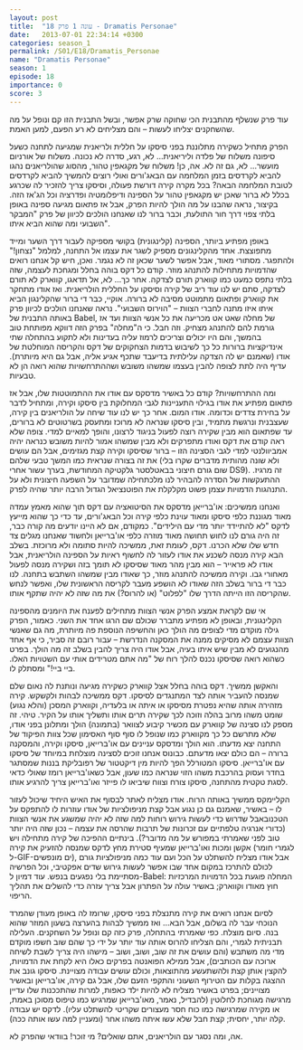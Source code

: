 ```yaml
---
layout: post
title:  "עונה 1 פרק 18 - Dramatis Personae"
date:   2013-07-01 22:34:14 +0300
categories: season_1
permalink: /S01/E18/Dramatis_Personae
name: "Dramatis Personae"
season: 1
episode: 18
importance: 0
score: 3
---
```

עוד פרק שנשלף מהתבנית הכי שחוקה שרק אפשר, ובשל התבנית הזו קם ונופל על מה שהשחקנים יצליחו לעשות – והם מצליחים לא רע הפעם, למען האמת.

הפרק מתחיל כשקירה מתלוננת בפני סיסקו על חללית ולריאנית שמגיעה לתחנה כשעל סיפונה משלוח של פלדה וליריאנית... לא, רגע, סדרה לא נכונה. משלוח של אורניום מועשר... לא, גם זה לא. אה, כן! משלוח של מקגאפין טהור, מהסוג שהולריאנים נהגו להביא לקרדסים בזמן המלחמה עם הבאג'ורים ואולי רוצים להמשיך להביא לקרדסים לטובת המלחמה הבאה? בכל מקרה קירה דורשת פעולה, וסיסקו צריך להזכיר לה שכרגע בכלל לא ברור שאכן יש מקגאפין טהור על הספינה ודיפלומטיה ופדרציה וכל הג'אז הזה. בקיצור, נראה שהבנו על מה הולך להיות הפרק, אבל אז פתאום מגיעה ספינה באופן בלתי צפוי דרך חור התולעת, וכבר ברור לנו שאנחנו הולכים לכיוון של פרק "המבקר השבועי ומה שהוא הביא איתו".

באופן מפתיע ביותר, הספינה (קלינגונית) בקושי מספיקה לעבור דרך השער ומייד מתפוצצת. אחד מהקלינגונים מספיק לשגר את עצמו אל התחנה, למלמל "נצחון!" ולהתפגר. מסתורי מאוד, אבל אפשר לשער שכאן זה לא נגמר. ואכן, חיש קל אנחנו רואים שהדמויות מתחילות להתנהג מוזר. קודם כל דקס בוהה בחלל ומגחכת לעצמה, שזה בלתי נתפס כמעט כמו קווארק תורם לצדקה. אחר כך... לא, אל תדאגו, קווארק לא תורם לצדקה, סתם יש לנו עוד ריב של קירה וסיסקו על החללית הולריאנית. ואז אודו מתחקר את קווארק ופתאום מתמוטט מסיבה לא ברורה. אוקיי, כבר די ברור שהקלינגון הביא איתו איזו מתנה לחברי הצוות – "הוירוס השבועי". נראה שאנחנו הולכים לכיוון פרק באותה התבנית של Babel, של מחלה שאט אט מכריעה את כל אנשי הצוות ועד אז גורמת להם להתנהג מצחיק.
וזה חבל. כי ה"מחלה" בפרק הזה דווקא מפותחת טוב בהמשך, והם היו יכולים וצריכים לרמוז עליה בעדינות ולא לתקוע בהתחלה שתי אינדיקציות ברורות כל כך לשיבוש בדמות הצחקוקים של דקס והקריסה המוחלטת של אודו (שאמנם יש לה הצדקה עלילתית בדיעבד שתכף אגיע אליה, אבל גם היא מיותרת). עדיף היה לתת לצופה להבין בעצמו שמשהו משובש ושההתרחשויות שהוא רואה הן לא טבעיות.

ומה ההתרחשויות? קודם כל באשיר מדסקס עם אודו את ההתמוטטות שלו, אבל אז פתאום מפתיע את אודו בגילוי התעניינות לגבי המחלוקת בין סיסקו וקירה, ומתחיל לדבר על בחירת צדדים וכדומה. אודו המום. אחר כך יש לנו עוד שיחה על הולריאנים בין קירה, שעצבנית ונרגשת מתמיד, ובין סיסקו שנראה לא מרוכז ומתעסק בשרטוטים לא ברורים, עד שפתאום הוא מבין שקירה רוצה לפעול בניגוד לרצונו, והופך למאיים למדי. צופה שלא ראה קודם את דקס ואודו מתפרקים ולא מבין שמשהו אמור להיות משובש כנראה יהיה אמביוולנטי למדי לגבי הסצינה הזו – ברור שסיסקו וקירה קצת מגזימים, אבל הם עושים את זה בצורה שנראית כמו המשך טבעי שלהם (ולא שונה מהותית מדברים שקרו בלי שום גורם חיצוני בבאטלסטר גלקטיקה המחודשת, בערך עשור אחרי DS9). זה מרגיז. ההתעקשות של הסדרה להבהיר לנו מלכתחילה שמדובר על השפעה חיצונית ולא על התנהגות הדמויות עצמן פשוט מקלקלת את הפוטנציאל הגדול הרבה יותר שהיה לפרק.

ואנחנו ממשיכים: או'ברייאן מדסקס את הסיטואציה עם דקס תוך שהוא מאמץ עמדה מאוד מגוננת כלפי סיסקו ומאוד עוינת כלפי קירה וכל הבאג'ורים, עד כדי כך שהוא מייעץ לדקס "לא להתיידד יותר מדי עם הילידים". כמקודם, אם לא היינו יודעים מה קורה כבר, זה היה גורם לנו לחוש תחושה מאוד מוזרה כלפי או'ברייאן ולחשוד שאנחנו מגלים צד חדש שלו שלא הכרנו. דקס, לעומת זאת, ממשיכה להיות סתומה ולא מרוכזת.
בשלב הבא קירה מנסה לשכנע את אודו לעזור לה לחשוף ראיות על הספינה הולריאנית, אבל אודו לא פראייר – הוא מבין מהר מאוד שסיסקו לא תומך בזה ושקירה מנסה לפעול מאחורי גבו. וקירה ממשיכה להתנהג מוזר, כך שאודו מבין שמשהו השתבש בתחנה. לנו כבר די ברור בשלב הזה שאודו לא הושפע מעבר לקריסה הראשונית שלו, ואפשר לנחש שהקריסה הזו הייתה הדרך שלו "לפלוט" (או להרוס?) את מה שזה לא יהיה שתקף אותו.

אי שם לקראת אמצע הפרק אנשי הצוות מתחילים לפענח את היומנים מהספינה הקלינגונית, ובאופן לא מפתיע מתברר שכולם שם הרגו אחד את השני. כאמור, הפרק גילה מוקדם מדי לצופים מה הולך כאן והחשיפה הנוספת פה מיותרת, מה גם שאנשי הצוות עצמם לא מסיקים ממנה את המסקנה הנדרשת – עבור רובם זה סביר, כי אף אחד מהנגועים לא מבין שיש איתו בעיה, אבל אודו היה צריך להבין בשלב זה מה הולך. בפרט כשהוא רואה שסיסקו נכנס להלך רוח של "מה אתם מטרידים אותי עם השטויות האלו. ביי ביי!" ומסתלק לו.

והאקשן ממשיך. דקס בוהה בחלל אצל קווארק כשקירה מגיעה ונותנת לה נאום שלם שמנסה להעביר אותה לצד המתנגדים לסיסקו. דקס ממשיכה לבהות ולקשקש. קירה מזהירה אותה שהיא נפטרת מסיסקו או איתה או בלעדיה, וקווארק המסכן (והלא נגוע) שומט משהו מרוב בהלה וזוכה לכך שקירה תרים אותו ותשליך אותו על הקיר. טיהי. זה מספק לנו סצינה של קווארק עם מכשיר קיבוע לצוואר (בתמונה) הולך ומתלונן בפני אודו, שלא מתרשם כל כך מקווארק כמו שנופל לו סוף סוף האסימון שכל צוות הפיקוד של התחנה יצא מדעתו. הוא הולך ומדסקס עניינים עם או'ברייאן, סיסקו וקירה, והמסקנה ברורה – הם כולם יצאו מדעתם. כבונוס אנחנו זוכים לסצינה מוצלחת במיוחד של סיסקו עם או'ברייאן. סיסקו המטורלל הפך להיות מין דיקטטור של רפובליקת בננות שמסתגר בחדר ועסוק בהרכבת משהו הזוי שנראה כמו שעון, אבל כשאו'ברייאן רומז שאולי כדאי לסגת טקטית מהתחנה, סיסקו צורח וצווח שיביאו לו פייזר ואו'ברייאן צריך להרגיע אותו.

הקליימקס ממשיך באותה הרוח. אודו מצליח לאתר לבסוף את האיש היחיד שיכול לעזור לו – באשיר, שאמנם גם כן נגוע אבל קצת מניפולציות של אודו עוזרות לו להתפקס על הטכנובאבל שדרוש כדי לעשות גירוש רוחות למה שזה לא יהיה שמשגע את אנשי הצוות (כדורי אנרגיה טלפתיים עם זכרונות של תרבות שהרסה את עצמה – נכון שזה היה יותר טוב לפני שאמרתי במפורש על מה מדובר?). בינתיים ההפיכה של קירה מתחילה ויש אקשן ומכות ואו'ברייאן שמעיף סטירת מחץ לדקס שמנסה להזעיק את קירה (לגמרי חומר ל-GIF-ים מונפשים), אבל אודו מצליח להשתלט על הכל ועם עוד כמה מניפולציות גורם לכולם להתרכז במקום אחד שבו אפשר לעשות גירוש שדים אפקטיבי, וכל הפרשיה מסתיימת בלי נפגעים בנפש. עוד דמיון ל-Babel: המחלה פוגעת בכל הדמויות המרכזיות חוץ מאודו וקווארק; באשיר עולה על הפתרון אבל צריך עזרה כדי להשלים את תהליך הריפוי.

לסיום אנחנו רואים את קירה מתנצלת בפני סיסקו, שרומז לה באופן מעודן שהמרד הנוכחי עבר לה בשלום, אבל הבא... ואז ממשיך לבהות בהערצה בשעון המוזר שהוא בנה. סיום מוצלח.
כפי שאמרתי בהתחלה, פרק כזה קם ונופל על השחקנים. העלילה תבניתית לגמרי, והם הצליחו להרוס אותה עוד יותר על ידי כך שהם שוב חשפו מוקדם מדי מה משתבש (והם עושים את זה שוב, ושוב, ושוב – מישהו היה צריך לשבת לשיחה ארוכה עם הכותבים), אבל ממילא הפואנטה בפרקים כאלו היא לקחת את הדמויות, להקצין אותן קצת ולהשתעשע מהתוצאות, וכולם עושים עבודה מצויינת. סיסקו גונב את ההצגה בקלות עם הטירוף השעוני והתקפי הזעם שלו, אבל גם קירה, או'ברייאן ובאשיר מצויינים; בפרט באשיר מצליח לא להיות ילד כאפות, למרות שהתככנות שלו עדיין מרגישה מגוחכת לחלוטין (להבדיל, נאמר, מאו'ברייאן שמרגיש כמו טיפוס מסוכן באמת, או מקירה שמרגישה כמו כוח חסר מעצורים שקריטי להשתלט עליו). לדקס יש עבודה קלה יותר, יחסית; קצת חבל שלא עשו איתה משהו אחר (ומעניין למה עשו אותה ככה).

אה, ומה נסגר עם הולריאנים, אתם שואלים? מי זוכר! בוודאי שהפרק לא.